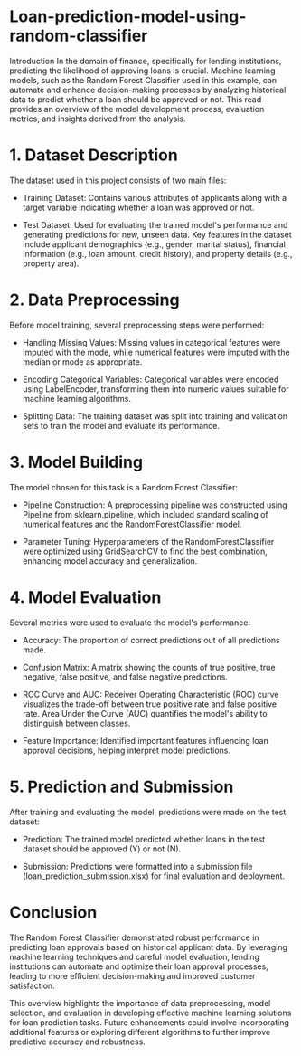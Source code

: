 # Loan-prediction-model-using-random-classifier
Introduction
In the domain of finance, specifically for lending institutions, predicting the likelihood of approving loans is crucial. Machine learning models, such as the Random Forest Classifier used in this example, can automate and enhance decision-making processes by analyzing historical data to predict whether a loan should be approved or not. This read provides an overview of the model development process, evaluation metrics, and insights derived from the analysis.

# 1. Dataset Description
The dataset used in this project consists of two main files:

* Training Dataset: Contains various attributes of applicants along with a target variable indicating whether a loan was approved or not.

* Test Dataset: Used for evaluating the trained model's performance and generating predictions for new, unseen data.
Key features in the dataset include applicant demographics (e.g., gender, marital status), financial information (e.g., loan amount, credit history), and property details (e.g., property area).

# 2. Data Preprocessing
Before model training, several preprocessing steps were performed:

* Handling Missing Values: Missing values in categorical features were imputed with the mode, while numerical features were imputed with the median or mode as appropriate.
  
* Encoding Categorical Variables: Categorical variables were encoded using LabelEncoder, transforming them into numeric values suitable for machine learning algorithms.
  
* Splitting Data: The training dataset was split into training and validation sets to train the model and evaluate its performance.
  
# 3. Model Building
The model chosen for this task is a Random Forest Classifier:

* Pipeline Construction: A preprocessing pipeline was constructed using Pipeline from sklearn.pipeline, which included standard scaling of numerical features and the RandomForestClassifier model.
  
* Parameter Tuning: Hyperparameters of the RandomForestClassifier were optimized using GridSearchCV to find the best combination, enhancing model accuracy and generalization.
  
# 4. Model Evaluation
Several metrics were used to evaluate the model's performance:

* Accuracy: The proportion of correct predictions out of all predictions made.
  
* Confusion Matrix: A matrix showing the counts of true positive, true negative, false positive, and false negative predictions.
  
* ROC Curve and AUC: Receiver Operating Characteristic (ROC) curve visualizes the trade-off between true positive rate and false positive rate. Area Under the Curve (AUC) quantifies the model's ability to distinguish between classes.
  
* Feature Importance: Identified important features influencing loan approval decisions, helping interpret model predictions.
  
# 5. Prediction and Submission
After training and evaluating the model, predictions were made on the test dataset:

* Prediction: The trained model predicted whether loans in the test dataset should be approved (Y) or not (N).
  
* Submission: Predictions were formatted into a submission file (loan_prediction_submission.xlsx) for final evaluation and deployment.

# Conclusion
The Random Forest Classifier demonstrated robust performance in predicting loan approvals based on historical applicant data. By leveraging machine learning techniques and careful model evaluation, lending institutions can automate and optimize their loan approval processes, leading to more efficient decision-making and improved customer satisfaction.

This overview highlights the importance of data preprocessing, model selection, and evaluation in developing effective machine learning solutions for loan prediction tasks. Future enhancements could involve incorporating additional features or exploring different algorithms to further improve predictive accuracy and robustness.
